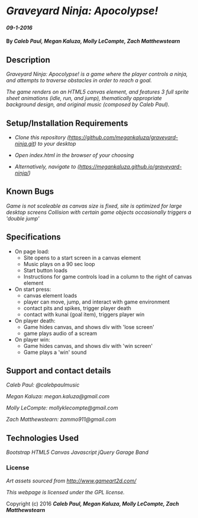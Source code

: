 
# _Graveyard Ninja: Apocolypse!_

#### _09-1-2016_

#### By _**Caleb Paul, Megan Kaluza, Molly LeCompte, Zach Matthewstearn**_

## Description

_Graveyard Ninja: Apocolypse! is a game where the player controls a ninja, and attempts to traverse obstacles in order to reach a goal._

_The game renders on an HTML5 canvas element, and features 3 full sprite sheet animations (idle, run, and jump), thematically appropriate background design, and original music (composed by Caleb Paul)._

## Setup/Installation Requirements

* _Clone this repository (https://github.com/megankaluza/graveyard-ninja.git) to your desktop_
* _Open index.html in the browser of your choosing_

* _Alternatively, navigate to (https://megankaluza.github.io/graveyard-ninja/)_

## Known Bugs

_Game is not scaleable as canvas size is fixed, site is optimized for large desktop screens_
_Collision with certain game objects occasionally triggers a 'double jump'_

## Specifications
* On page load:
    - Site opens to a start screen in a canvas element
    - Music plays on a 90 sec loop
    - Start button loads
    - Instructions for game controls load in a column to the right of canvas element
* On start press:
    - canvas element loads
    - player can move, jump, and interact with game environment
    - contact pits and spikes, trigger player death
    - contact with kunai (goal item), triggers player win
* On player death:
    - Game hides canvas, and shows div with 'lose screen'
    - game plays audio of a scream
* On player win:
  - Game hides canvas, and shows div with 'win screen'
  - Game plays a 'win' sound

## Support and contact details

_Caleb Paul: @calebpaulmusic_

_Megan Kaluza: megan.kaluza@gmail.com_

_Molly LeCompte: mollyklecompte@gmail.com_

_Zach Matthewstearn: zammo911@gmail.com_



## Technologies Used

_Bootstrap_
_HTML5 Canvas_
_Javascript_
_jQuery_
_Garage Band_

### License
*Art assets sourced from http://www.gameart2d.com/*

*This webpage is licensed under the GPL license.*

Copyright (c) 2016 **_Caleb Paul, Megan Kaluza, Molly LeCompte, Zach Matthewstearn_**
